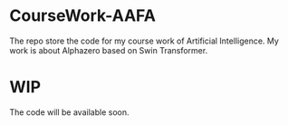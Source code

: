 # CourseWork-AAFA
The repo store the code for my course work of Artificial Intelligence. My work is about Alphazero based on Swin Transformer.
# WIP
The code will be available soon.
